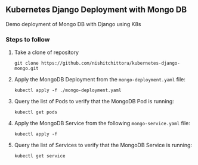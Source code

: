 ## Kubernetes Django Deployment with Mongo DB

Demo deployment of Mongo DB with Django using K8s

### Steps to follow
1. Take a clone of repository
	```shell
	git clone https://github.com/nishitchittora/kubernetes-django-mongo.git
	```
2.  Apply the MongoDB Deployment from the `mongo-deployment.yaml` file:
	```shell
	kubectl apply -f ./mongo-deployment.yaml
	```
3. Query the list of Pods to verify that the MongoDB Pod is running:
	```shell
	kubectl get pods
	```
4. Apply the MongoDB Service from the following  `mongo-service.yaml`  file:
	```shell
	kubectl apply -f
	```
5. Query the list of Services to verify that the MongoDB Service is running:
	```shell
	kubectl get service
	```

